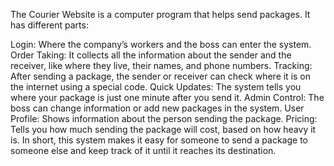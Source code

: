 The Courier Website is a computer program that helps send packages. It has different parts:

Login: Where the company’s workers and the boss can enter the system.
Order Taking: It collects all the information about the sender and the receiver, like where they live, their names, and phone numbers.
Tracking: After sending a package, the sender or receiver can check where it is on the internet using a special code.
Quick Updates: The system tells you where your package is just one minute after you send it.
Admin Control: The boss can change information or add new packages in the system.
User Profile: Shows information about the person sending the package.
Pricing: Tells you how much sending the package will cost, based on how heavy it is.
In short, this system makes it easy for someone to send a package to someone else and keep track of it until it reaches its destination.
